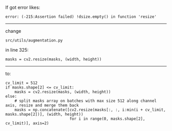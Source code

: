 If got error likes:

    error: (-215:Assertion failed) !dsize.empty() in function 'resize'
---
change

    src/utils/augmentation.py
 
in line 325:

    masks = cv2.resize(masks, (width, height))
---
to:

    cv_limit = 512
    if masks.shape[2] <= cv_limit:
        masks = cv2.resize(masks, (width, height))
    else:
        # split masks array on batches with max size 512 along channel axis, resize and merge them back
        masks = np.concatenate([cv2.resize(masks[:, :, i:min(i + cv_limit, masks.shape[2])], (width, height))
                                for i in range(0, masks.shape[2], cv_limit)], axis=2)
